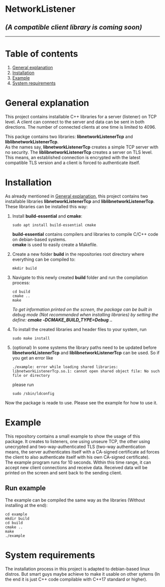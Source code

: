 # NetworkListener

## *(A compatible client library is coming soon)*
---

# Table of contents

1. [General explanation](#general-explanation)
1. [Installation](#installation)
1. [Example](#example)
1. [System requirements](#system-requirements)

# General explanation

This project contains installable C++ libraries for a server (listener) on TCP level. A client can connect to the server and data can be sent in both directions. The number of connected clients at one time is limited to 4096.

This packge contains two libraries: **libnetworkListenerTcp** and **liblibnetworkListenerTcp**.\
As the names say, **libnetworkListenerTcp** creates a simple TCP server with no security. The **liblibnetworkListenerTcp** creates a server on TLS level. This means, an established connection is encrypted with the latest compatible TLS version and a client is forced to authenticate itself.

# Installation

As already mentioned in [General explanation](#general-explanation), this project contains two installable libraries **libnetworkListenerTcp** and **liblibnetworkListenerTcp**. These libraries can be installed this way:

1. Install **build-essential** and **cmake**:
    ```console
    sudo apt install build-essential cmake
    ```
    **build-essential** contains compilers and libraries to compile C/C++ code on debian-based systems.\
    **cmake** is used to easily create a Makefile.

1. Create a new folder **build** in the repositories root directory where everything can be compiled to:
    ```console
    mkdir build
    ```

1. Navigate to this newly created **build** folder and run the compilation process:
    ```console
    cd build
    cmake ..
    make
    ```
    *To get information printed on the screen, the package can be built in debug mode (Not recommended when installing libraries) by setting the define: __cmake&#160;&#x2011;DCMAKE_BUILD_TYPE=Debug&#160;..__*

1. To install the created libraries and header files to your system, run
    ```console
    sudo make install
    ```

1. (optional) In some systems the library paths need to be updated before **libnetworkListenerTcp** and **liblibnetworkListenerTcp** can be used. So if you get an error like
    ```
    ./example: error while loading shared libraries: libnetworkListenerTcp.so.1: cannot open shared object file: No such file or directory
    ```
    please run
    ```console
    sudo /sbin/ldconfig
    ```

Now the package is reade to use. Please see the example for how to use it.

# Example

This repository contains a small example to show the usage of this package. It creates to listeners, one using unseure TCP, the other using unecrypted and two-way-authenticated TLS (two-way authentication means, the server authenticates itself with a CA-signed certificate ad forces the client to also authenticate itself with his own CA-signed certificate).\
The example program runs for 10 seconds. Within this time range, it can accept new client connections and receive data. Received data will be printed on the screen and sent back to the sending client.

## Run example

The example can be compiled the same way as the libraries (Without installing at the end):
```console
cd example
mkdir build
cd build
cmake ..
make
./example
```

# System requirements

The installation process in this project is adapted to debian-based linux distros. But smart guys maybe achieve to make it usable on other sytems (In the end it is just C++ code compilable with C++17 standard or higher).
